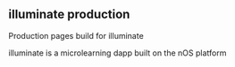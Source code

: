 ## illuminate production

Production pages build for illuminate

illuminate is a microlearning dapp built on the nOS platform
